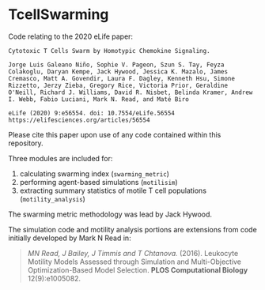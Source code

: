 # TcellSwarming

Code relating to the 2020 eLife paper:

```
Cytotoxic T Cells Swarm by Homotypic Chemokine Signaling. 

Jorge Luis Galeano Niño, Sophie V. Pageon, Szun S. Tay, Feyza Colakoglu, Daryan Kempe, Jack Hywood, Jessica K. Mazalo, James Cremasco, Matt A. Govendir, Laura F. Dagley, Kenneth Hsu, Simone Rizzetto, Jerzy Zieba, Gregory Rice, Victoria Prior, Geraldine O'Neill, Richard J. Williams, David R. Nisbet, Belinda Kramer, Andrew I. Webb, Fabio Luciani, Mark N. Read, and Maté Biro

eLife (2020) 9:e56554. doi: 10.7554/eLife.56554
https://elifesciences.org/articles/56554
```

Please cite this paper upon use of any code contained within this repository. 

Three modules are included for:

1. calculating swarming index (`swarming_metric`)
2. performing agent-based simulations (`motilisim`)
3. extracting summary statistics of motile T cell populations (`motility_analysis`)

The swarming metric methodology was lead by Jack Hywood.

The simulation code and motility analysis portions are extensions from code initially developed by Mark N Read in:

> *MN Read, J Bailey, J Timmis and T Chtanova.* (2016). Leukocyte Motility Models Assessed through Simulation and Multi-Objective Optimization-Based Model Selection. **PLOS Computational Biology** 12(9):e1005082.
